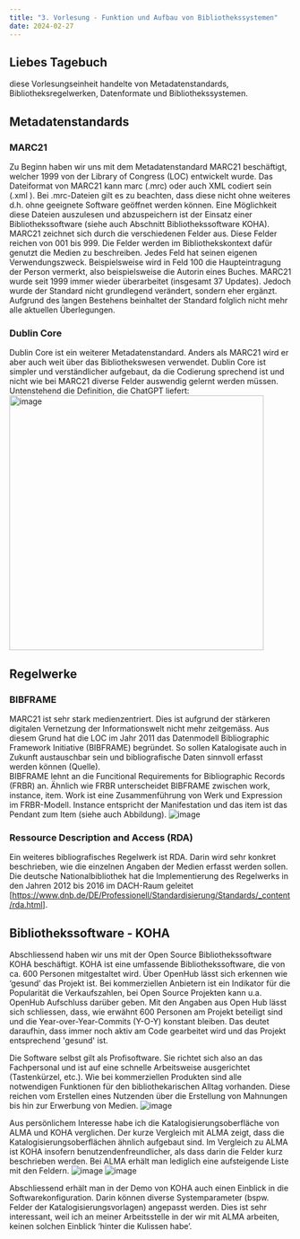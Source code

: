 ```yaml
---
title: "3. Vorlesung - Funktion und Aufbau von Bibliothekssystemen"
date: 2024-02-27
---
```


## Liebes Tagebuch
diese Vorlesungseinheit handelte von Metadatenstandards, Bibliotheksregelwerken, Datenformate und Bibliothekssystemen. 

## Metadatenstandards
### MARC21 
Zu Beginn haben wir uns mit dem Metadatenstandard MARC21 beschäftigt, welcher 1999 von der Library of Congress (LOC) entwickelt wurde. Das Dateiformat von MARC21 kann marc (.mrc) oder auch XML codiert sein (.xml ). Bei .mrc-Dateien gilt es zu beachten, dass diese nicht ohne weiteres d.h. ohne geeignete Software geöffnet werden können. Eine Möglichkeit diese Dateien auszulesen und abzuspeichern ist der Einsatz einer Bibliothekssoftware (siehe auch Abschnitt Bibliothekssoftware KOHA).  
MARC21 zeichnet sich durch die verschiedenen Felder aus. Diese Felder reichen von 001 bis 999. Die Felder werden im Bibliothekskontext dafür genutzt die Medien zu beschreiben. Jedes Feld hat seinen eigenen Verwendungszweck. Beispielsweise wird in Feld 100 die Haupteintragung der Person vermerkt, also beispielsweise die Autorin eines Buches. MARC21 wurde seit 1999 immer wieder überarbeitet (insgesamt 37 Updates). Jedoch wurde der Standard nicht grundlegend verändert, sondern eher ergänzt. Aufgrund des langen Bestehens beinhaltet der Standard folglich nicht mehr alle aktuellen Überlegungen. 
### Dublin Core
Dublin Core ist ein weiterer Metadatenstandard. Anders als MARC21 wird er aber auch weit über das Bibliothekswesen verwendet. Dublin Core ist simpler und verständlicher aufgebaut, da die Codierung sprechend ist und nicht wie bei MARC21 diverse Felder auswendig gelernt werden müssen. Untenstehend die Definition, die ChatGPT liefert:
<img width="454" alt="image" src="https://github.com/nathaliewic/lerntagebuch/assets/160014832/1a0bea8a-2ba9-49ae-a524-44cc7025960d">

## Regelwerke
### BIBFRAME
MARC21 ist sehr stark medienzentriert. Dies ist aufgrund der stärkeren digitalen Vernetzung der Informationswelt nicht mehr zeitgemäss. Aus diesem Grund hat die LOC im Jahr 2011 das Datenmodell Bibliographic Framework Initiative (BIBFRAME) begründet. So sollen Katalogisate auch in Zukunft austauschbar sein und bibliografische Daten sinnvoll erfasst werden können (Quelle).  
BIBFRAME lehnt an die Funcitional Requirements for Bibliographic Records (FRBR) an. Ähnlich wie FRBR unterscheidet BIBFRAME zwischen work, instance, item. Work ist eine Zusammenführung von Werk und Expression im FRBR-Modell. Instance entspricht der Manifestation und das item ist das Pendant zum Item (siehe auch Abbildung).
![image](https://github.com/nathaliewic/lerntagebuch/assets/160014832/8dfbecd7-49bf-40d2-a123-56efaedb83a6)

### Ressource Description and Access (RDA)
Ein weiteres bibliografisches Regelwerk ist RDA. Darin wird sehr konkret beschrieben, wie die einzelnen Angaben der Medien erfasst werden sollen. Die deutsche Nationalbibliothek hat die Implementierung des Regelwerks in den Jahren 2012 bis 2016 im DACH-Raum geleitet [https://www.dnb.de/DE/Professionell/Standardisierung/Standards/_content/rda.html]. 

## Bibliothekssoftware - KOHA 
Abschliessend haben wir uns mit der Open Source Bibliothekssoftware KOHA beschäftigt. KOHA ist eine umfassende Bibliothekssoftware, die von ca. 600 Personen mitgestaltet wird. Über OpenHub lässt sich erkennen wie ‘gesund’ das Projekt ist. Bei kommerziellen Anbietern ist ein Indikator für die Popularität die Verkaufszahlen, bei Open Source Projekten kann u.a. OpenHub Aufschluss darüber geben. Mit den Angaben aus Open Hub lässt sich schliessen, dass, wie erwähnt 600 Personen am Projekt beteiligt sind und die Year-over-Year-Commits (Y-O-Y) konstant bleiben. Das deutet daraufhin, dass immer noch aktiv am Code gearbeitet wird und das Projekt entsprechend 'gesund' ist. 

Die Software selbst gilt als Profisoftware. Sie richtet sich also an das Fachpersonal und ist auf eine schnelle Arbeitsweise ausgerichtet (Tastenkürzel, etc.). Wie bei kommerziellen Produkten sind alle notwendigen Funktionen für den bibliothekarischen Alltag vorhanden. Diese reichen vom Erstellen eines Nutzenden über die Erstellung von Mahnungen bis hin zur Erwerbung von Medien. 
 ![image](https://github.com/nathaliewic/lerntagebuch/assets/160014832/af972354-cbc5-4219-b42e-5d6501063e2d)

Aus persönlichem Interesse habe ich die Katalogisierungsoberfläche von ALMA und KOHA verglichen. Der kurze Vergleich mit ALMA zeigt, dass die Katalogisierungsoberflächen ähnlich aufgebaut sind. Im Vergleich zu ALMA ist KOHA insofern benutzendenfreundlicher, als dass darin die Felder kurz beschrieben werden. Bei ALMA erhält man lediglich eine aufsteigende Liste mit den Feldern. 
![image](https://github.com/nathaliewic/lerntagebuch/assets/160014832/271170a0-940e-40e1-9bba-16efdfd6e1a4)
![image](https://github.com/nathaliewic/lerntagebuch/assets/160014832/ad110d48-00f8-4e65-8b0e-a5ce01796951)

  
Abschliessend erhält man in der Demo von KOHA auch einen Einblick in die Softwarekonfiguration. Darin können diverse Systemparameter (bspw. Felder der Katalogisierungsvorlagen) angepasst werden. Dies ist sehr interessant, weil ich an meiner Arbeitsstelle in der wir mit ALMA arbeiten, keinen solchen Einblick ‘hinter die Kulissen habe’. 

